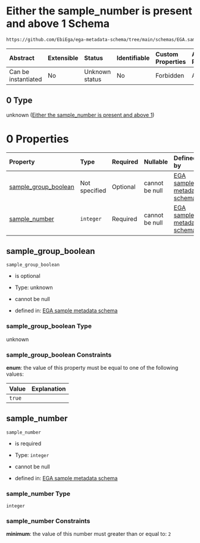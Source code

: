 # Either the sample_number is present and above 1 Schema

```txt
https://github.com/EbiEga/ega-metadata-schema/tree/main/schemas/EGA.sample.json#/properties/sample_grouping/oneOf/0
```



| Abstract            | Extensible | Status         | Identifiable | Custom Properties | Additional Properties | Access Restrictions | Defined In                                                        |
| :------------------ | :--------- | :------------- | :----------- | :---------------- | :-------------------- | :------------------ | :---------------------------------------------------------------- |
| Can be instantiated | No         | Unknown status | No           | Forbidden         | Allowed               | none                | [EGA.sample.json*](../out/EGA.sample.json "open original schema") |

## 0 Type

unknown ([Either the sample_number is present and above 1](ega-17-properties-sample-group-descriptor-oneof-either-the-sample_number-is-present-and-above-1.md))

# 0 Properties

| Property                                      | Type          | Required | Nullable       | Defined by                                                                                                                                                                                                                                                                                                             |
| :-------------------------------------------- | :------------ | :------- | :------------- | :--------------------------------------------------------------------------------------------------------------------------------------------------------------------------------------------------------------------------------------------------------------------------------------------------------------------- |
| [sample_group_boolean](#sample_group_boolean) | Not specified | Optional | cannot be null | [EGA sample metadata schema](ega-17-properties-sample-group-descriptor-oneof-either-the-sample_number-is-present-and-above-1-properties-sample_group_boolean.md "https://github.com/EbiEga/ega-metadata-schema/tree/main/schemas/EGA.sample.json#/properties/sample_grouping/oneOf/0/properties/sample_group_boolean") |
| [sample_number](#sample_number)               | `integer`     | Required | cannot be null | [EGA sample metadata schema](ega-17-properties-sample-group-descriptor-oneof-either-the-sample_number-is-present-and-above-1-properties-sample_number.md "https://github.com/EbiEga/ega-metadata-schema/tree/main/schemas/EGA.sample.json#/properties/sample_grouping/oneOf/0/properties/sample_number")               |

## sample_group_boolean



`sample_group_boolean`

*   is optional

*   Type: unknown

*   cannot be null

*   defined in: [EGA sample metadata schema](ega-17-properties-sample-group-descriptor-oneof-either-the-sample_number-is-present-and-above-1-properties-sample_group_boolean.md "https://github.com/EbiEga/ega-metadata-schema/tree/main/schemas/EGA.sample.json#/properties/sample_grouping/oneOf/0/properties/sample_group_boolean")

### sample_group_boolean Type

unknown

### sample_group_boolean Constraints

**enum**: the value of this property must be equal to one of the following values:

| Value  | Explanation |
| :----- | :---------- |
| `true` |             |

## sample_number



`sample_number`

*   is required

*   Type: `integer`

*   cannot be null

*   defined in: [EGA sample metadata schema](ega-17-properties-sample-group-descriptor-oneof-either-the-sample_number-is-present-and-above-1-properties-sample_number.md "https://github.com/EbiEga/ega-metadata-schema/tree/main/schemas/EGA.sample.json#/properties/sample_grouping/oneOf/0/properties/sample_number")

### sample_number Type

`integer`

### sample_number Constraints

**minimum**: the value of this number must greater than or equal to: `2`

